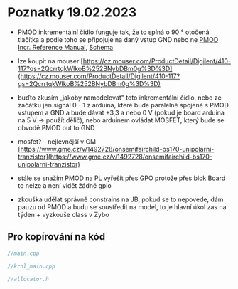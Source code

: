# Poznatky 19.02.2023

- PMOD inkrementální čidlo funguje tak, že to spíná o 90 ° otočená tlačítka a podle toho se připojuje na daný vstup GND nebo ne [PMOD Incr. Reference Manual](https://digilent.com/reference/pmod/pmodenc/reference-manual?redirect=1), [Schema](https://digilent.com/reference/_media/reference/pmod/pmodenc/pmodenc_sch.pdf)
- lze koupit na mouser [https://cz.mouser.com/ProductDetail/Digilent/410-117?qs=2QcrrtqkWlkoB%252BNybDBm0g%3D%3D](https://cz.mouser.com/ProductDetail/Digilent/410-117?qs=2QcrrtqkWlkoB%252BNybDBm0g%3D%3D)
- buďto zkusím „jakoby namodelovat" toto inkrementální čidlo, nebo ze začátku jen signál 0 - 1 z arduina, které bude paralelně spojené s PMOD vstupem a GND a bude dávat +3,3 a nebo 0 V (pokud je board arduina na 5 V -> použít dělič), nebo arduinem ovládat MOSFET, který bude se obvodě PMOD out to GND
- mosfet? - nejlevnější v GM [https://www.gme.cz/v/1492728/onsemifairchild-bs170-unipolarni-tranzistor](https://www.gme.cz/v/1492728/onsemifairchild-bs170-unipolarni-tranzistor)

- stále se snažím PMOD na PL vyřešit přes GPO protože přes blok Board to nelze a není vidět žádné gpio
- zkouška udělat správně constrains na JB, pokud se to nepovede, dám pauzu od PMOD a budu se soustředit na model, to je hlavní úkol zas na týden + vyzkouše class v Zybo

## Pro kopírování na kód

```c++
//main.cpp

```

```c++
//krnl_main.cpp

```

```c++
//allocator.h

```
